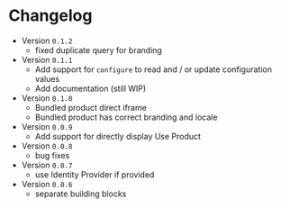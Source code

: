 # Changelog

- Version `0.1.2`
  - fixed duplicate query for branding
- Version `0.1.1`
  - Add support for `configure` to read and / or update configuration values
  - Add documentation (still WIP)
- Version `0.1.0`
  - Bundled product direct iframe
  - Bundled product has correct branding and locale
- Version `0.0.9`
  - Add support for directly display Use Product
- Version `0.0.8`
  - bug fixes
- Version `0.0.7`
  - use Identity Provider if provided
- Version `0.0.6`
  - separate building blocks
